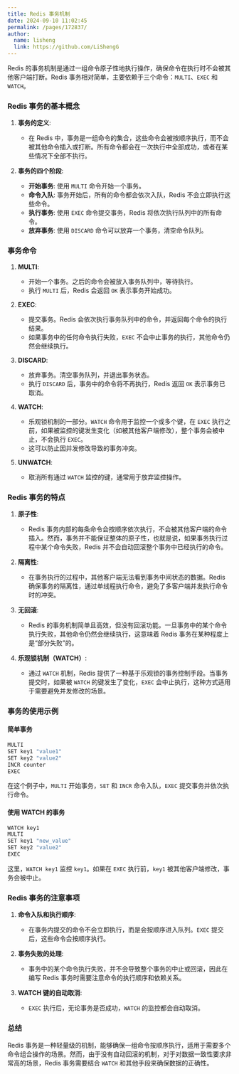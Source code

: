 ```yaml
---
title: Redis 事务机制
date: 2024-09-10 11:02:45
permalink: /pages/172837/
author: 
  name: lisheng
  link: https://github.com/LiShengG
---
```

Redis 的事务机制是通过一组命令原子性地执行操作，确保命令在执行时不会被其他客户端打断。Redis 事务相对简单，主要依赖于三个命令：`MULTI`、`EXEC` 和 `WATCH`。

### Redis 事务的基本概念

1. **事务的定义**:
   - 在 Redis 中，事务是一组命令的集合，这些命令会被按顺序执行，而不会被其他命令插入或打断。所有命令都会在一次执行中全部成功，或者在某些情况下全部不执行。

2. **事务的四个阶段**:
   - **开始事务**: 使用 `MULTI` 命令开始一个事务。
   - **命令入队**: 事务开始后，所有的命令都会依次入队，Redis 不会立即执行这些命令。
   - **执行事务**: 使用 `EXEC` 命令提交事务，Redis 将依次执行队列中的所有命令。
   - **放弃事务**: 使用 `DISCARD` 命令可以放弃一个事务，清空命令队列。

### 事务命令

1. **MULTI**:
   - 开始一个事务。之后的命令会被放入事务队列中，等待执行。
   - 执行 `MULTI` 后，Redis 会返回 `OK` 表示事务开始成功。

2. **EXEC**:
   - 提交事务。Redis 会依次执行事务队列中的命令，并返回每个命令的执行结果。
   - 如果事务中的任何命令执行失败，`EXEC` 不会中止事务的执行，其他命令仍然会继续执行。

3. **DISCARD**:
   - 放弃事务。清空事务队列，并退出事务状态。
   - 执行 `DISCARD` 后，事务中的命令将不再执行，Redis 返回 `OK` 表示事务已取消。

4. **WATCH**:
   - 乐观锁机制的一部分。`WATCH` 命令用于监控一个或多个键，在 `EXEC` 执行之前，如果被监控的键发生变化（如被其他客户端修改），整个事务会被中止，不会执行 `EXEC`。
   - 这可以防止因并发修改导致的事务冲突。

5. **UNWATCH**:
   - 取消所有通过 `WATCH` 监控的键，通常用于放弃监控操作。

### Redis 事务的特点

1. **原子性**:
   - Redis 事务内部的每条命令会按顺序依次执行，不会被其他客户端的命令插入。然而，事务并不能保证整体的原子性，也就是说，如果事务执行过程中某个命令失败，Redis 并不会自动回滚整个事务中已经执行的命令。

2. **隔离性**:
   - 在事务执行的过程中，其他客户端无法看到事务中间状态的数据。Redis 确保事务的隔离性，通过单线程执行命令，避免了多客户端并发执行命令时的冲突。

3. **无回滚**:
   - Redis 的事务机制简单且高效，但没有回滚功能。一旦事务中的某个命令执行失败，其他命令仍然会继续执行，这意味着 Redis 事务在某种程度上是“部分失败”的。

4. **乐观锁机制（WATCH）**:
   - 通过 `WATCH` 机制，Redis 提供了一种基于乐观锁的事务控制手段。当事务提交时，如果被 `WATCH` 的键发生了变化，`EXEC` 会中止执行，这种方式适用于需要避免并发修改的场景。

### 事务的使用示例

#### 简单事务
```bash
MULTI
SET key1 "value1"
SET key2 "value2"
INCR counter
EXEC
```
在这个例子中，`MULTI` 开始事务，`SET` 和 `INCR` 命令入队，`EXEC` 提交事务并依次执行命令。

#### 使用 WATCH 的事务
```bash
WATCH key1
MULTI
SET key1 "new_value"
SET key2 "value2"
EXEC
```
这里，`WATCH key1` 监控 `key1`。如果在 `EXEC` 执行前，`key1` 被其他客户端修改，事务会被中止。

### Redis 事务的注意事项

1. **命令入队和执行顺序**:
   - 在事务内提交的命令不会立即执行，而是会按顺序进入队列。`EXEC` 提交后，这些命令会按顺序执行。

2. **事务失败的处理**:
   - 事务中的某个命令执行失败，并不会导致整个事务的中止或回滚，因此在编写 Redis 事务时需要注意命令的执行顺序和依赖关系。

3. **WATCH 键的自动取消**:
   - `EXEC` 执行后，无论事务是否成功，`WATCH` 的监控都会自动取消。

### 总结
Redis 事务是一种轻量级的机制，能够确保一组命令按顺序执行，适用于需要多个命令组合操作的场景。然而，由于没有自动回滚的机制，对于对数据一致性要求非常高的场景，Redis 事务需要结合 `WATCH` 和其他手段来确保数据的正确性。